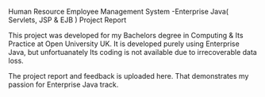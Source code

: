 Human Resource Employee Management System -Enterprise Java( Servlets, JSP &amp; EJB )  Project Report

This project was developed for my Bachelors degree in Computing & Its Practice at Open University UK. It is developed purely using Enterprise Java, but unfortuanately Its coding is not available due to irrecoverable data loss. 

The project report and feedback is uploaded here. That demonstrates my passion for Enterprise Java track.

